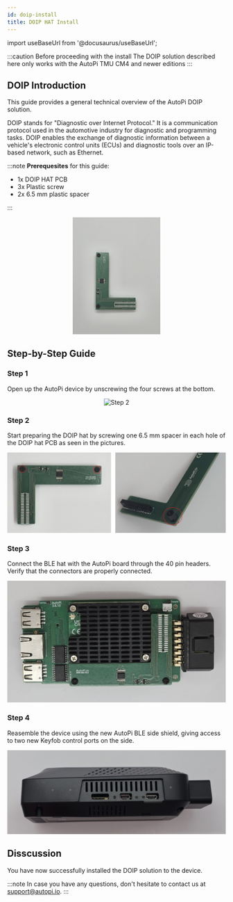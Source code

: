 ```yaml
---
id: doip-install
title: DOIP HAT Install
---
```

import useBaseUrl from '@docusaurus/useBaseUrl';

:::caution Before proceeding with the install
The DOIP solution described here only works with the AutoPi TMU CM4 and newer editions
:::

## DOIP Introduction
This guide provides a general technical overview of the AutoPi DOIP solution. 

DOIP stands for "Diagnostic over Internet Protocol." It is a communication protocol used in the automotive industry for diagnostic and programming tasks. DOIP enables the exchange of diagnostic information between a vehicle's electronic control units (ECUs) and diagnostic tools over an IP-based network, such as Ethernet.

:::note
**Prerequesites** for this guide:
- 1x DOIP HAT PCB
- 3x Plastic screw
- 2x 6.5 mm plastic spacer

:::

<p align="center">
<img src="/img/hardware/accessories/doip/doip2.jpg" alt="Keyfob flow" width="40%" />
</p>


## Step-by-Step Guide

### Step 1
Open up the AutoPi device by unscrewing the four screws at the bottom. 
<p align="center">
<img alt="Step 2" width="460px" src={useBaseUrl('/img/hardware/autopi_tmu_cm4/installing_external_antennas/ext_ant2.jpg')}/>
</p>

### Step 2
Start preparing the DOIP hat by screwing one 6.5 mm spacer in each hole of the DOIP hat PCB as seen in the pictures.

![Keyfob flow](/img/hardware/accessories/doip/doip3.jpg)

### Step 3
Connect the BLE hat with the AutoPi board through the 40 pin headers. Verify that the connectors are properly connected.

![Keyfob flow](/img/hardware/accessories/doip/doip8.jpg)

### Step 4
Reasemble the device using the new AutoPi BLE side shield, giving access to two new Keyfob control ports on the side.

![Keyfob flow](/img/hardware/accessories/doip/side.jpg)

## Disscussion
<p>
	You have now successfully installed the DOIP solution to the device.
</p>

:::note
In case you have any questions, don't hesitate to contact us at [support@autopi.io](mailto:support@autopi.io).
:::
